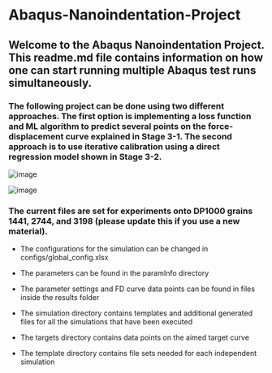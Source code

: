 # Abaqus-Nanoindentation-Project

## Welcome to the Abaqus Nanoindentation Project. This readme.md file contains information on how one can start running multiple Abaqus test runs simultaneously. 

### The following project can be done using two different approaches. The first option is implementing a loss function and ML algorithm to predict several points on the force-displacement curve explained in Stage 3-1. The second approach is to use iterative calibration using a direct regression model shown in Stage 3-2.

![image](https://github.com/user-attachments/assets/a7f3f967-92ec-4c79-a69f-667f7cc583ec)

![image](https://github.com/user-attachments/assets/71135a75-8508-4238-8b34-a071bf8e21ea)


### The current files are set for experiments onto DP1000 grains 1441, 2744, and 3198 (please update this if you use a new material).
- The configurations for the simulation can be changed in configs/global_config.xlsx
* The parameters can be found in the paramInfo directory
+ The parameter settings and FD curve data points can be found in files inside the results folder
- The simulation directory contains templates and additional generated files for all the simulations that have been executed
* The targets directory contains data points on the aimed target curve
+ The template directory contains file sets needed for each independent simulation
